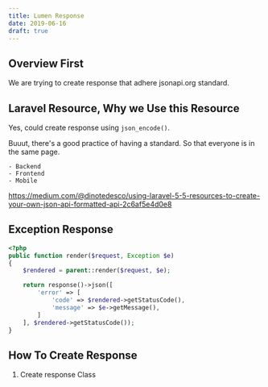 ```yaml
---
title: Lumen Response
date: 2019-06-16 
draft: true
---
```


## Overview First
We are trying to create response that adhere jsonapi.org standard.

## Laravel Resource, Why we Use this Resource
Yes, could create response using `json_encode()`. 

Buuut, there's a good practice of having a standard. So that everyone is in the same page.

    - Backend
    - Frontend
    - Mobile



https://medium.com/@dinotedesco/using-laravel-5-5-resources-to-create-your-own-json-api-formatted-api-2c6af5e4d0e8

## Exception Response

```php
<?php
public function render($request, Exception $e)
{
    $rendered = parent::render($request, $e);

    return response()->json([
        'error' => [
            'code' => $rendered->getStatusCode(),
            'message' => $e->getMessage(),
        ]
    ], $rendered->getStatusCode());
}
```

## How To Create Response

1. Create response Class


